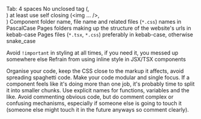 Tab: 4 spaces
No unclosed tag (<img>, <br>) at least use self closing (<img ... />, <br/>)
Component folder name, file name and related files (`*.css`) names in PascalCase
Pages folders making up the structure of the website's urls in kebab-case
Pages files (`*.tsx`, `*.css`) preferably in kebab-case, otherwise snake_case

Avoid `!important` in styling at all times, if you need it, you messed up somewhere else
Refrain from using inline style in JSX/TSX components

Organise your code, keep the CSS close to the markup it affects, avoid spreading spaghetti code.
Make your code modular and single focus. If a component feels like it's doing more than one job, it's probably time to split it into smaller chunks.
Use explicit names for functions, variables and the like. Avoid commenting obvious code, but do comment complex or confusing mechanisms, especially if someone else is going to touch it (someone else might touch it in the future anyways so comment clearly).